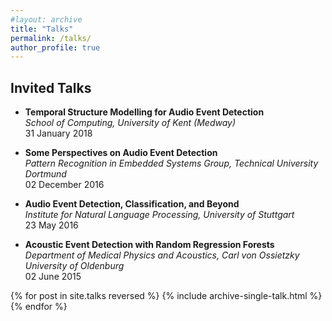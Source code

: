```yaml
---
#layout: archive
title: "Talks"
permalink: /talks/
author_profile: true
---
```

Invited Talks
------
* __Temporal Structure Modelling for Audio Event Detection__<br/>*School of Computing, University of Kent (Medway)*<br/>31 January 2018

* __Some Perspectives on Audio Event Detection__<br/>*Pattern Recognition in Embedded Systems Group, Technical University Dortmund*<br/>02 December 2016

* __Audio Event Detection, Classification, and Beyond__<br/>*Institute for Natural Language Processing, University of Stuttgart*<br/>23 May 2016

* __Acoustic Event Detection with Random Regression Forests__<br/>*Department of Medical Physics and Acoustics, Carl von Ossietzky University of Oldenburg*<br/>02 June 2015


{% for post in site.talks reversed %}
  {% include archive-single-talk.html %}
{% endfor %}
